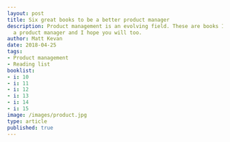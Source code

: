 ```yaml
---
layout: post
title: Six great books to be a better product manager
description: Product management is an evolving field. These are books I've found useful as
  a product manager and I hope you will too.
author: Matt Kevan
date: 2018-04-25
tags:
- Product management
- Reading list
booklist:
- i: 10
- i: 11
- i: 12
- i: 13
- i: 14
- i: 15
image: /images/product.jpg
type: article
published: true
---
```


